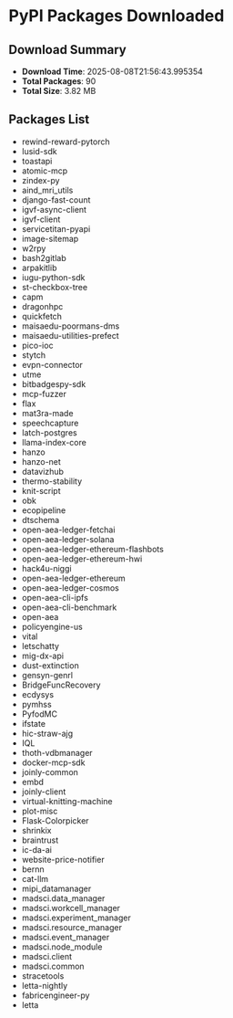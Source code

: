 # PyPI Packages Downloaded

## Download Summary
- **Download Time**: 2025-08-08T21:56:43.995354
- **Total Packages**: 90
- **Total Size**: 3.82 MB

## Packages List
- rewind-reward-pytorch
- lusid-sdk
- toastapi
- atomic-mcp
- zindex-py
- aind_mri_utils
- django-fast-count
- igvf-async-client
- igvf-client
- servicetitan-pyapi
- image-sitemap
- w2rpy
- bash2gitlab
- arpakitlib
- iugu-python-sdk
- st-checkbox-tree
- capm
- dragonhpc
- quickfetch
- maisaedu-poormans-dms
- maisaedu-utilities-prefect
- pico-ioc
- stytch
- evpn-connector
- utme
- bitbadgespy-sdk
- mcp-fuzzer
- flax
- mat3ra-made
- speechcapture
- latch-postgres
- llama-index-core
- hanzo
- hanzo-net
- datavizhub
- thermo-stability
- knit-script
- obk
- ecopipeline
- dtschema
- open-aea-ledger-fetchai
- open-aea-ledger-solana
- open-aea-ledger-ethereum-flashbots
- open-aea-ledger-ethereum-hwi
- hack4u-niggi
- open-aea-ledger-ethereum
- open-aea-ledger-cosmos
- open-aea-cli-ipfs
- open-aea-cli-benchmark
- open-aea
- policyengine-us
- vital
- letschatty
- mig-dx-api
- dust-extinction
- gensyn-genrl
- BridgeFuncRecovery
- ecdysys
- pymhss
- PyfodMC
- ifstate
- hic-straw-ajg
- IQL
- thoth-vdbmanager
- docker-mcp-sdk
- joinly-common
- embd
- joinly-client
- virtual-knitting-machine
- plot-misc
- Flask-Colorpicker
- shrinkix
- braintrust
- ic-da-ai
- website-price-notifier
- bernn
- cat-llm
- mipi_datamanager
- madsci.data_manager
- madsci.workcell_manager
- madsci.experiment_manager
- madsci.resource_manager
- madsci.event_manager
- madsci.node_module
- madsci.client
- madsci.common
- stracetools
- letta-nightly
- fabricengineer-py
- letta
